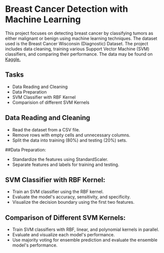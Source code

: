 # Breast Cancer Detection with Machine Learning
This project focuses on detecting breast cancer by classifying tumors as either malignant or benign using machine learning techniques. The dataset used is the Breast Cancer Wisconsin (Diagnostic) Dataset. The project includes data cleaning, training various Support Vector Machine (SVM) classifiers, and comparing their performance. The data may be found on [Kaggle.](https://www.kaggle.com/datasets/yasserh/breast-cancer-dataset)

## Tasks
- Data Reading and Cleaning
- Data Preparation
- SVM Classifier with RBF Kernel
- Comparision of different SVM Kernels

## Data Reading and Cleaning
- Read the dataset from a CSV file.
- Remove rows with empty cells and unnecessary columns.
- Split the data into training (80%) and testing (20%) sets.

##Data Preparation:
- Standardize the features using StandardScaler.
- Separate features and labels for training and testing.

## SVM Classifier with RBF Kernel:
- Train an SVM classifier using the RBF kernel.
- Evaluate the model's accuracy, sensitivity, and specificity.
- Visualize the decision boundary using the first two features.

## Comparison of Different SVM Kernels: 
- Train SVM classifiers with RBF, linear, and polynomial kernels in parallel.
- Evaluate and visualize each model's performance.
- Use majority voting for ensemble prediction and evaluate the ensemble model's performance.
